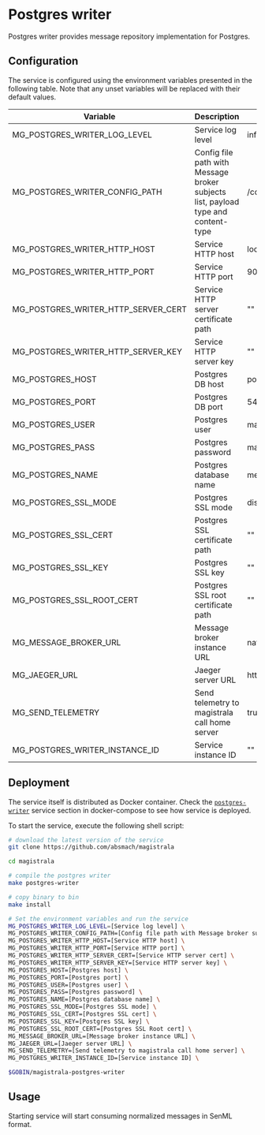 # Postgres writer

Postgres writer provides message repository implementation for Postgres.

## Configuration

The service is configured using the environment variables presented in the
following table. Note that any unset variables will be replaced with their
default values.

| Variable                            | Description                                                                       | Default                        |
| ----------------------------------- | --------------------------------------------------------------------------------- | ------------------------------ |
| MG_POSTGRES_WRITER_LOG_LEVEL        | Service log level                                                                 | info                           |
| MG_POSTGRES_WRITER_CONFIG_PATH      | Config file path with Message broker subjects list, payload type and content-type | /config.toml                   |
| MG_POSTGRES_WRITER_HTTP_HOST        | Service HTTP host                                                                 | localhost                      |
| MG_POSTGRES_WRITER_HTTP_PORT        | Service HTTP port                                                                 | 9010                           |
| MG_POSTGRES_WRITER_HTTP_SERVER_CERT | Service HTTP server certificate path                                              | ""                             |
| MG_POSTGRES_WRITER_HTTP_SERVER_KEY  | Service HTTP server key                                                           | ""                             |
| MG_POSTGRES_HOST                    | Postgres DB host                                                                  | postgres                       |
| MG_POSTGRES_PORT                    | Postgres DB port                                                                  | 5432                           |
| MG_POSTGRES_USER                    | Postgres user                                                                     | magistrala                     |
| MG_POSTGRES_PASS                    | Postgres password                                                                 | magistrala                     |
| MG_POSTGRES_NAME                    | Postgres database name                                                            | messages                       |
| MG_POSTGRES_SSL_MODE                | Postgres SSL mode                                                                 | disabled                       |
| MG_POSTGRES_SSL_CERT                | Postgres SSL certificate path                                                     | ""                             |
| MG_POSTGRES_SSL_KEY                 | Postgres SSL key                                                                  | ""                             |
| MG_POSTGRES_SSL_ROOT_CERT           | Postgres SSL root certificate path                                                | ""                             |
| MG_MESSAGE_BROKER_URL               | Message broker instance URL                                                       | nats://localhost:4222          |
| MG_JAEGER_URL                       | Jaeger server URL                                                                 | http://jaeger:14268/api/traces |
| MG_SEND_TELEMETRY                   | Send telemetry to magistrala call home server                                     | true                           |
| MG_POSTGRES_WRITER_INSTANCE_ID      | Service instance ID                                                               | ""                             |

## Deployment

The service itself is distributed as Docker container. Check the [`postgres-writer`](https://github.com/absmach/magistrala/blob/master/docker/addons/postgres-writer/docker-compose.yml#L34-L59) service section in docker-compose to see how service is deployed.

To start the service, execute the following shell script:

```bash
# download the latest version of the service
git clone https://github.com/absmach/magistrala

cd magistrala

# compile the postgres writer
make postgres-writer

# copy binary to bin
make install

# Set the environment variables and run the service
MG_POSTGRES_WRITER_LOG_LEVEL=[Service log level] \
MG_POSTGRES_WRITER_CONFIG_PATH=[Config file path with Message broker subjects list, payload type and content-type] \
MG_POSTGRES_WRITER_HTTP_HOST=[Service HTTP host] \
MG_POSTGRES_WRITER_HTTP_PORT=[Service HTTP port] \
MG_POSTGRES_WRITER_HTTP_SERVER_CERT=[Service HTTP server cert] \
MG_POSTGRES_WRITER_HTTP_SERVER_KEY=[Service HTTP server key] \
MG_POSTGRES_HOST=[Postgres host] \
MG_POSTGRES_PORT=[Postgres port] \
MG_POSTGRES_USER=[Postgres user] \
MG_POSTGRES_PASS=[Postgres password] \
MG_POSTGRES_NAME=[Postgres database name] \
MG_POSTGRES_SSL_MODE=[Postgres SSL mode] \
MG_POSTGRES_SSL_CERT=[Postgres SSL cert] \
MG_POSTGRES_SSL_KEY=[Postgres SSL key] \
MG_POSTGRES_SSL_ROOT_CERT=[Postgres SSL Root cert] \
MG_MESSAGE_BROKER_URL=[Message broker instance URL] \
MG_JAEGER_URL=[Jaeger server URL] \
MG_SEND_TELEMETRY=[Send telemetry to magistrala call home server] \
MG_POSTGRES_WRITER_INSTANCE_ID=[Service instance ID] \

$GOBIN/magistrala-postgres-writer
```

## Usage

Starting service will start consuming normalized messages in SenML format.
